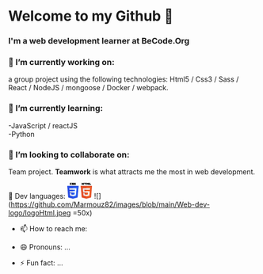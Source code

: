 # Welcome to my Github 👋

### I'm a web development learner at BeCode.Org



### 🔭 I’m currently working on:
a group project using the following technologies: Html5 / Css3 / Sass / React / NodeJS / mongoose / Docker / webpack.

### 🌱 I’m currently learning:
-JavaScript / reactJS  
-Python

### 👯 I’m looking to collaborate on:
Team project. **Teamwork** is what attracts me the most in web development.


💬 Dev languages:
<img src="https://github.com/Marmouz82/images/blob/main/Web-dev-logo/logoHtml.jpeg" width="50px" />
![](https://github.com/Marmouz82/images/blob/main/Web-dev-logo/logoHtml.jpeg =50x) 


- 📫 How to reach me:


- 😄 Pronouns: ...
- ⚡ Fun fact: ...

